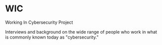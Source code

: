 # WIC
Working In Cybersecurity Project

Interviews and background on the wide range of people who work in what is commonly known today as "cybersecurity."
